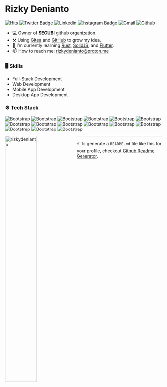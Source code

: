# Rizky Denianto

[![Hits](https://hits.seeyoufarm.com/api/count/incr/badge.svg?url=https%3A%2F%2Fgithub.com%2Frizkydenianto%2Frizkydenianto&count_bg=%2379C83D&title_bg=%23555555&icon=&icon_color=%23E7E7E7&title=Profile+Views&edge_flat=false)](https://hits.seeyoufarm.com)
[![Twitter Badge](https://img.shields.io/badge/-Twitter-1da1f2?labelColor=1da1f2&logo=twitter&logoColor=white&link=https://twitter.com/rizkydenianto)](https://twitter.com/rizkydenianto)
[![Linkedin](https://img.shields.io/badge/-LinkedIn-blue?style=flat&logo=Linkedin&logoColor=white)](https://www.linkedin.com/in/rizkydenianto/)
[![Instagram Badge](https://img.shields.io/badge/-Instagram-purple?logo=instagram&logoColor=white&link=https://instagram.com/rizkydenianto/)](https://www.instagram.com/rizkydenianto)
[![Gmail](https://img.shields.io/badge/-Gmail-c14438?style=flat&logo=Gmail&logoColor=white)](mailto:rizkydenianto@proton.me)
[![Github](https://img.shields.io/github/followers/rizkydenianto?label=Follow&style=social)](https://github.com/rizkydenianto)

- 💻 Owner of [**SEGUBI**](https://segubi.com/) github organization.
- ⚒️ Using [Gitea](https://gitea.segubi.com/) and [GitHub](https://github.com/) to grow my idea.
- 🤔 I’m currently learning [Rust](https://www.rust-lang.org/), [SolidJS](https://www.solidjs.com/), and [Flutter](https://flutter.dev/).
- 📫 How to reach me: rizkydenianto@proton.me

### 🖥 Skills

- Full-Stack Development
- Web Development
- Mobile App Development
- Desktop App Development
### ⚙️ Tech Stack

![Bootstrap](https://img.shields.io/badge/-Linux-05122A?style=flat-square&logo=Linux&color=353535) ![Bootstrap](https://img.shields.io/badge/-MariaDB-05122A?style=flat-square&logo=MariaDB&color=353535) ![Bootstrap](https://img.shields.io/badge/-Podman-05122A?style=flat-square&logo=Podman&color=353535) ![Bootstrap](https://img.shields.io/badge/-Nginx-05122A?style=flat-square&logo=Nginx&color=353535) ![Bootstrap](https://img.shields.io/badge/-Rust-05122A?style=flat-square&logo=Rust&color=353535) ![Bootstrap](https://img.shields.io/badge/-Typescript-05122A?style=flat-square&logo=Typescript&color=353535) ![Bootstrap](https://img.shields.io/badge/-Python-05122A?style=flat-square&logo=Python&color=353535) ![Bootstrap](https://img.shields.io/badge/-Dart-05122A?style=flat-square&logo=Dart&color=353535) ![Bootstrap](https://img.shields.io/badge/-Actix-05122A?style=flat-square&logo=Actix&color=353535) ![Bootstrap](https://img.shields.io/badge/-Node.js-05122A?style=flat-square&logo=Node.js&color=353535) ![Bootstrap](https://img.shields.io/badge/-Next.js-05122A?style=flat-square&logo=Next.js&color=353535) ![Bootstrap](https://img.shields.io/badge/-Solid-05122A?style=flat-square&logo=Solid&color=353535) ![Bootstrap](https://img.shields.io/badge/-FastAPI-05122A?style=flat-square&logo=FastAPI&color=353535) ![Bootstrap](https://img.shields.io/badge/-Flutter-05122A?style=flat-square&logo=Flutter&color=353535) ![Bootstrap](https://img.shields.io/badge/-Tauri-05122A?style=flat-square&logo=Tauri&color=353535)

<img width="45%" align="left" src="https://github-readme-stats.vercel.app/api/top-langs?username=rizkydenianto&show_icons=true&locale=en&layout=compact" alt="rizkydenianto" />

---
:zap: To generate a `README.md` file like this for your profile, checkout [Github Readme Generator](https://hejazizo-github-profile-readme-srcstreamlit-app-i6skm7.streamlit.app/).
